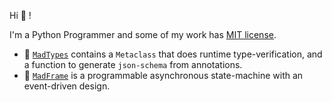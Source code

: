 Hi :wave: !

I'm a Python Programmer and some of my work has [MIT license](https://opensource.org/license/mit/).

- :anger: [`MadTypes`](https://github.com/6r17/madtypes) contains a `Metaclass` that does runtime type-verification, and a function to generate `json-schema` from annotations. 
- :robot: [`MadFrame`](https://github.com/6r17/madframe) is a programmable asynchronous state-machine with an event-driven design.
